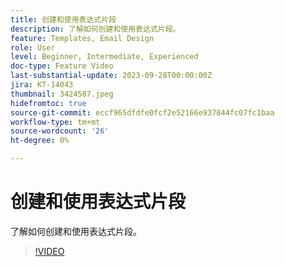 ```yaml
---
title: 创建和使用表达式片段
description: 了解如何创建和使用表达式片段。
feature: Templates, Email Design
role: User
level: Beginner, Intermediate, Experienced
doc-type: Feature Video
last-substantial-update: 2023-09-28T00:00:00Z
jira: KT-14043
thumbnail: 3424587.jpeg
hidefromtoc: true
source-git-commit: eccf965dfdfe0fcf2e52166e937844fc07fc1baa
workflow-type: tm+mt
source-wordcount: '26'
ht-degree: 0%

---
```



# 创建和使用表达式片段

了解如何创建和使用表达式片段。

>[!VIDEO](https://video.tv.adobe.com/v/3424587/?learn=on)
